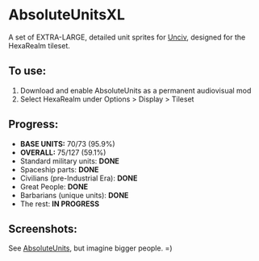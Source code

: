 # AbsoluteUnitsXL

A set of EXTRA-LARGE, detailed unit sprites for [Unciv](https://github.com/yairm210/Unciv), designed for the HexaRealm tileset. 

## To use: 
1. Download and enable AbsoluteUnits as a permanent audiovisual mod
2. Select HexaRealm under Options > Display > Tileset

## Progress:
  * **BASE UNITS:** 70/73 (95.9%)
  * **OVERALL:** 75/127 (59.1%)
  * Standard military units: **DONE**
  * Spaceship parts: **DONE**
  * Civilians (pre-Industrial Era): **DONE**
  * Great People: **DONE**
  * Barbarians (unique units): **DONE**
  * The rest: **IN PROGRESS**

## Screenshots:

See [AbsoluteUnits](https://github.com/letstalkaboutdune/AbsoluteUnits), but imagine bigger people. =)
